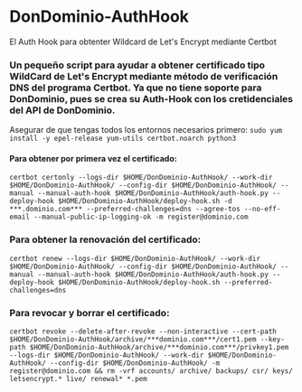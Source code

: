 # DonDominio-AuthHook
El Auth Hook para obtenter Wildcard de Let's Encrypt mediante Certbot

### Un pequeño script para ayudar a obtener certificado tipo WildCard de Let's Encrypt mediante método de verificación DNS del programa Certbot. Ya que no tiene soporte para DonDominio, pues se crea su Auth-Hook con los cretidenciales del API de DonDominio.


Asegurar de que tengas todos los entornos necesarios primero:
`
sudo yum install -y epel-release yum-utils certbot.noarch python3
`


#### Para obtener por primera vez el certificado:
```
certbot certonly --logs-dir $HOME/DonDominio-AuthHook/ --work-dir $HOME/DonDominio-AuthHook/ --config-dir $HOME/DonDominio-AuthHook/ --manual --manual-auth-hook $HOME/DonDominio-AuthHook/auth-hook.py --deploy-hook $HOME/DonDominio-AuthHook/deploy-hook.sh -d ***.dominio.com*** --preferred-challenges=dns --agree-tos --no-eff-email --manual-public-ip-logging-ok -m register@dominio.com
```

### Para obtener la renovación del certificado:
```
certbot renew --logs-dir $HOME/DonDominio-AuthHook/ --work-dir $HOME/DonDominio-AuthHook/ --config-dir $HOME/DonDominio-AuthHook/ --manual --manual-auth-hook $HOME/DonDominio-AuthHook/auth-hook.py --deploy-hook $HOME/DonDominio-AuthHook/deploy-hook.sh --preferred-challenges=dns
```
### Para revocar y borrar el certificado:
```
certbot revoke --delete-after-revoke --non-interactive --cert-path $HOME/DonDominio-AuthHook/archive/***dominio.com***/cert1.pem --key-path $HOME/DonDominio-AuthHook/archive/***dominio.com***/privkey1.pem --logs-dir $HOME/DonDominio-AuthHook/ --work-dir $HOME/DonDominio-AuthHook/ --config-dir $HOME/DonDominio-AuthHook/ -m register@dominio.com && rm -vrf accounts/ archive/ backups/ csr/ keys/ letsencrypt.* live/ renewal* *.pem
```
